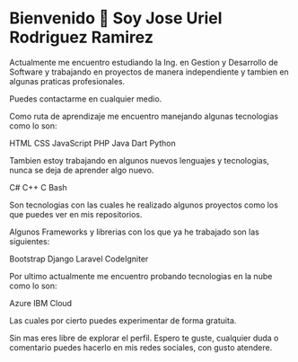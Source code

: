 # Bienvenido 👋 Soy Jose Uriel Rodriguez Ramirez

Actualmente me encuentro estudiando la Ing. en Gestion y Desarrollo de Software y trabajando en proyectos de manera independiente y tambien en algunas praticas profesionales.

Puedes contactarme en cualquier medio.


Como ruta de aprendizaje me encuentro manejando algunas tecnologias como lo son:

HTML 
CSS
JavaScript
PHP
Java
Dart
Python

Tambien estoy trabajando en algunos nuevos lenguajes y tecnologias, nunca se deja de aprender algo nuevo.

C#
C++
C
Bash

Son tecnologias con las cuales he realizado algunos proyectos como los que puedes ver en mis repositorios.

Algunos Frameworks y librerias con los que ya he trabajado son las siguientes:

Bootstrap
Django
Laravel
CodeIgniter

Por ultimo actualmente me encuentro probando tecnologias en la nube como lo son:

Azure
IBM Cloud

Las cuales por cierto puedes experimentar de forma gratuita.

Sin mas eres libre de explorar el perfil. Espero te guste, cualquier duda o comentario puedes hacerlo en mis redes sociales, con gusto atendere.



<!--
**Jose-beat/Jose-beat** is a ✨ _special_ ✨ repository because its `README.md` (this file) appears on your GitHub profile.

Here are some ideas to get you started:

- 🔭 I’m currently working on ...
- 🌱 I’m currently learning ...
- 👯 I’m looking to collaborate on ...
- 🤔 I’m looking for help with ...
- 💬 Ask me about ...
- 📫 How to reach me: ...
- 😄 Pronouns: ...
- ⚡ Fun fact: ...
-->
